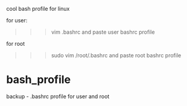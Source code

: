 cool bash profile for linux

for user:
>>>vim .bashrc
and paste user bashrc profile

for root
>>>sudo vim /root/.bashrc
and paste root bashrc profile

# bash_profile



backup - .bashrc profile for user and root
